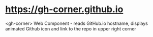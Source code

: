 # https://gh-corner.github.io

&lt;gh-corner> Web Component - reads GitHub.io hostname, displays animated Github icon and link to the repo in upper right corner
